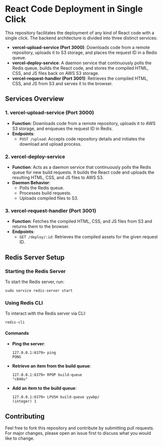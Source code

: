 <!DOCTYPE html>
<html>
<body>
    <h1>React Code Deployment in Single Click</h1>
    <p>This repository facilitates the deployment of any kind of React code with a single click. The backend architecture is divided into three distinct services: </p>
    <ul>
        <li><strong>vercel-upload-service (Port 3000)</strong>: Downloads code from a remote repository, uploads it to S3 storage, and places the request ID in a Redis queue.</li>
        <li><strong>vercel-deploy-service</strong>: A daemon service that continuously polls the Redis queue, builds the React code, and stores the compiled HTML, CSS, and JS files back on AWS S3 storage.</li>
        <li><strong>vercel-request-handler (Port 3001)</strong>: Retrieves the compiled HTML, CSS, and JS from S3 and serves it to the browser.</li>
    </ul>
    <h2>Services Overview</h2>
    <h3>1. vercel-upload-service (Port 3000)</h3>
    <ul>
        <li><strong>Function</strong>: Downloads code from a remote repository, uploads it to AWS S3 storage, and enqueues the request ID in Redis.</li>
        <li><strong>Endpoints</strong>: 
            <ul>
                <li><code>POST /upload</code>: Accepts code repository details and initiates the download and upload process.</li>
            </ul>
        </li>
    </ul>
    <h3>2. vercel-deploy-service</h3>
    <ul>
        <li><strong>Function</strong>: Acts as a daemon service that continuously polls the Redis queue for new build requests. It builds the React code and uploads the resulting HTML, CSS, and JS files to AWS S3.</li>
        <li><strong>Daemon Behavior</strong>:
            <ul>
                <li>Polls the Redis queue.</li>
                <li>Processes build requests.</li>
                <li>Uploads compiled files to S3.</li>
            </ul>
        </li>
    </ul>
    <h3>3. vercel-request-handler (Port 3001)</h3>
    <ul>
        <li><strong>Function</strong>: Fetches the compiled HTML, CSS, and JS files from S3 and returns them to the browser.</li>
        <li><strong>Endpoints</strong>:
            <ul>
                <li><code>GET /deploy/:id</code>: Retrieves the compiled assets for the given request ID.</li>
            </ul>
        </li>
    </ul>
    <h2>Redis Server Setup</h2>
    <h3>Starting the Redis Server</h3>
    <p>To start the Redis server, run:</p>
    <pre><code>sudo service redis-server start</code></pre>
    <h3>Using Redis CLI</h3>
    <p>To interact with the Redis server via CLI:</p>
    <pre><code>redis-cli</code></pre>
    <h4>Commands</h4>
    <ul>
        <li><strong>Ping the server</strong>:
            <pre><code>127.0.0.1:6379> ping
PONG</code></pre>
        </li>
        <li><strong>Retrieve an item from the build queue</strong>:
            <pre><code>127.0.0.1:6379> RPOP build-queue
"c846u"</code></pre>
        </li>
        <li><strong>Add an item to the build queue</strong>:
            <pre><code>127.0.0.1:6379> LPUSH build-queue yywbp/
(integer) 1</code></pre>
        </li>
    </ul>
    <h2>Contributing</h2>
    <p>Feel free to fork this repository and contribute by submitting pull requests. For major changes, please open an issue first to discuss what you would like to change.</p>
     <!--
        <h2>License</h2>
        <p>This project is licensed under the MIT License. See the <code>LICENSE</code> file for details.</p>
    
        <h2>Contact</h2>
        <p>For any questions or support, please open an issue in the repository or contact the maintainer.</p>
    -->
</body>
</html>
